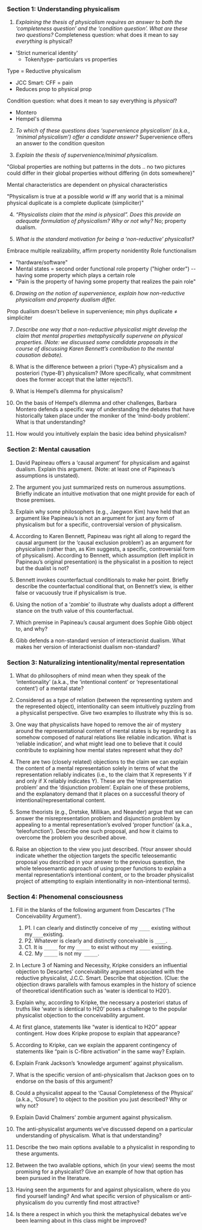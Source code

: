 ### Section 1: Understanding physicalism 

1. *Explaining the thesis of physicalism requires an answer to both the ‘completeness question’ and the ‘condition question’. What are these two questions?* 
Completeness question: what does it mean to say *everything* is physical?
- 'Strict numerical identity'
	- Token/type- particulars vs properties 

Type = Reductive physicalism
- JCC Smart: CFF = pain
- Reduces prop to physical prop

Condition question: what does it mean to say everything is *physical*?
- Montero
- Hempel's dilemma 

2. *To which of these questions does ‘supervenience physicalism’ (a.k.a., ‘minimal physicalism’) offer a candidate answer?*
Supervenience offers an answer to the condition quesiton

3. *Explain the thesis of supervenience/minimal physicalism.* 

"Global properties are nothing but patterns in the dots .. no two pictures could differ in their global properties without differing {in dots somewhere}"

Mental characteristics are dependent on physical characteristics 

"Physicalism is true at a possible world *w* iff any world that is a minimal physical duplicate is a complete duplicate (simpliciter)"

4. *“Physicalists claim that the mind is physical”. Does this provide an adequate formulation of physicalism? Why or not why?* 
No; property dualism. 

5. *What is the standard motivation for being a ‘non-reductive’ physicalist?* 

Embrace multiple realizability, affirm property nonidentity
Role functionalism
- "hardware/software"
- Mental states = second order functional role property ("higher order") -- having some property which plays a certain role
- "Pain is the property of having some property that realizes the pain role"

6. *Drawing on the notion of supervenience, explain how non-reductive physicalism and property dualism differ.* 

Prop dualism doesn't believe in supervenience; min phys duplicate ≠ simpliciter

7. *Describe one way that a non-reductive physicalist might develop the claim that mental properties metaphysically supervene on physical properties. (Note: we discussed some candidate proposals in the course of discussing Karen Bennett’s contribution to the mental causation debate).* 


8. What is the difference between a priori (‘type-A’) physicalism and a posteriori (‘type-B’) physicalism? (More specifically, what commitment does the former accept that the latter rejects?). 

9. What is Hempel’s dilemma for physicalism? 

10. On the basis of Hempel’s dilemma and other challenges, Barbara Montero defends a specific way of understanding the debates that have historically taken place under the moniker of the ‘mind-body problem’. What is that understanding? 

11. How would you intuitively explain the basic idea behind physicalism? 

### Section 2: Mental causation 

1. David Papineau offers a ‘causal argument’ for physicalism and against dualism. Explain this argument. (Note: at least one of Papineau’s assumptions is unstated). 

2. The argument you just summarized rests on numerous assumptions. Briefly indicate an intuitive motivation that one might provide for each of those premises. 

3. Explain why some philosophers (e.g., Jaegwon Kim) have held that an argument like Papineau’s is not an argument for just any form of physicalism but for a specific, controversial version of physicalism. 

4. According to Karen Bennett, Papineau was right all along to regard the causal argument (or the ‘causal exclusion problem’) as an argument for physicalism (rather than, as Kim suggests, a specific, controversial form of physicalism). According to Bennett, which assumption (left implicit in Papineau’s original presentation) is the physicalist in a position to reject but the dualist is not? 

5. Bennett invokes counterfactual conditionals to make her point. Briefly describe the counterfactual conditional that, on Bennett’s view, is either false or vacuously true if physicalism is true. 

6. Using the notion of a ‘zombie’ to illustrate why dualists adopt a different stance on the truth value of this counterfactual. 

7. Which premise in Papineau’s causal argument does Sophie Gibb object to, and why? 

8. Gibb defends a non-standard version of interactionist dualism. What makes her version of interactionist dualism non-standard? 

### Section 3: Naturalizing intentionality/mental representation 

1. What do philosophers of mind mean when they speak of the ‘intentionality’ (a.k.a., the ‘intentional content’ or ‘representational content’) of a mental state? 

2. Considered as a type of relation (between the representing system and the represented object), intentionality can seem intuitively puzzling from a physicalist perspective. Give two examples to illustrate why this is so. 

3. One way that physicalists have hoped to remove the air of mystery around the representational content of mental states is by regarding it as somehow composed of natural relations like reliable indication. What is ‘reliable indication’, and what might lead one to believe that it could contribute to explaining how mental states represent what they do? 

4. There are two (closely related) objections to the claim we can explain the content of a mental representation solely in terms of what the representation reliably indicates (i.e., to the claim that X represents Y if and only if X reliably indicates Y). These are the ‘misrepresentation problem’ and the ‘disjunction problem’. Explain one of these problems, and the explanatory demand that it places on a successful theory of intentional/representational content. 

5. Some theorists (e.g., Dretske, Millikan, and Neander) argue that we can answer the misrepresentation problem and disjunction problem by appealing to a mental representation’s evolved ‘proper function’ (a.k.a., ‘teleofunction’). Describe one such proposal, and how it claims to overcome the problem you described above. 

6. Raise an objection to the view you just described. (Your answer should indicate whether the objection targets the specific teleosemantic proposal you described in your answer to the previous question, the whole teleosemantic approach of using proper functions to explain a mental representation’s intentional content, or to the broader physicalist project of attempting to explain intentionality in non-intentional terms). 

### Section 4: Phenomenal consciousness 

1. Fill in the blanks of the following argument from Descartes (‘The Conceivability Argument’). 
	1. P1. I can clearly and distinctly conceive of my `____` existing without my` ____ `existing. 
	2. P2. Whatever is clearly and distinctly conceivable is `____`. 
	3. C1. It is `_____` for my `_____` to exist without my `____` existing. 
	4. C2. My `_____` is not my` _____`. 

2. In Lecture 3 of Naming and Necessity, Kripke considers an influential objection to Descartes’ conceivability argument associated with the reductive physicalist, J.C.C. Smart. Describe that objection. (Clue: the objection draws parallels with famous examples in the history of science of theoretical identification such as ‘water is identical to H20’). 

3. Explain why, according to Kripke, the necessary a posteriori status of truths like ‘water is identical to H20’ poses a challenge to the popular physicalist objection to the conceivability argument. 

4. At first glance, statements like “water is identical to H2O” appear contingent. How does Kripke propose to explain that appearance? 

5. According to Kripke, can we explain the apparent contingency of statements like “pain is C-fibre activation” in the same way? Explain. 

6. Explain Frank Jackson’s ‘knowledge argument’ against physicalism. 

7. What is the specific version of anti-physicalism that Jackson goes on to endorse on the basis of this argument? 

8. Could a physicalist appeal to the ‘Causal Completeness of the Physical’ (a.k.a., ‘Closure’) to object to the position you just described? Why or why not? 

9. Explain David Chalmers’ zombie argument against physicalism. 

10. The anti-physicalist arguments we’ve discussed depend on a particular understanding of physicalism. What is that understanding? 

11. Describe the two main options available to a physicalist in responding to these arguments. 

12. Between the two available options, which (in your view) seems the most promising for a physicalist? Give an example of how that option has been pursued in the literature. 

13. Having seen the arguments for and against physicalism, where do you find yourself landing? And what specific version of physicalism or anti-physicalism do you currently find most attractive? 

14. Is there a respect in which you think the metaphysical debates we’ve been learning about in this class might be improved?